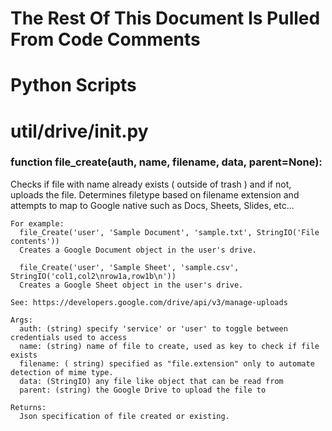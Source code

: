 # The Rest Of This Document Is Pulled From Code Comments


# Python Scripts


# util/drive/__init__.py



### function file_create(auth, name, filename, data, parent=None):


  Checks if file with name already exists ( outside of trash ) and 
    if not, uploads the file.  Determines filetype based on filename extension
    and attempts to map to Google native such as Docs, Sheets, Slides, etc...

    For example:
      file_Create('user', 'Sample Document', 'sample.txt', StringIO('File contents')) 
      Creates a Google Document object in the user's drive.

      file_Create('user', 'Sample Sheet', 'sample.csv', StringIO('col1,col2\nrow1a,row1b\n')) 
      Creates a Google Sheet object in the user's drive.

    See: https://developers.google.com/drive/api/v3/manage-uploads 

    Args:
      auth: (string) specify 'service' or 'user' to toggle between credentials used to access
      name: (string) name of file to create, used as key to check if file exists
      filename: ( string) specified as "file.extension" only to automate detection of mime type.
      data: (StringIO) any file like object that can be read from
      parent: (string) the Google Drive to upload the file to

    Returns:
      Json specification of file created or existing.

    
